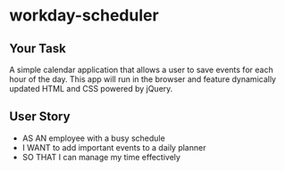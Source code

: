 # workday-scheduler

## Your Task

A simple calendar application that allows a user to save events for each hour of the day. This app will run in the browser and feature dynamically updated HTML and CSS powered by jQuery.

## User Story

<ul>
  <li>AS AN employee with a busy schedule</li>
  <li>I WANT to add important events to a daily planner</li>
  <li>SO THAT I can manage my time effectively</li>
</ul>
